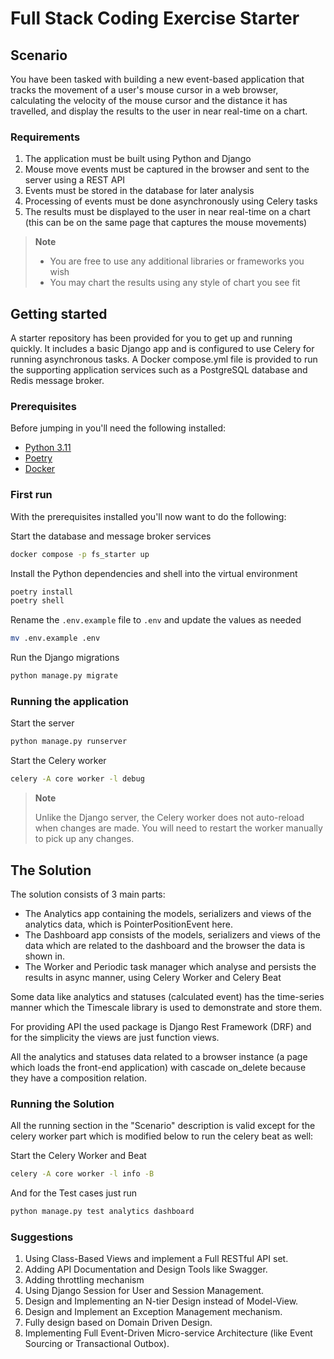 # Full Stack Coding Exercise Starter

## Scenario
You have been tasked with building a new event-based application that tracks the movement of a user's mouse cursor in a 
web browser, calculating the velocity of the mouse cursor and the distance it has travelled, and display the results to 
the user in near real-time on a chart.

### Requirements

1. The application must be built using Python and Django
2. Mouse move events must be captured in the browser and sent to the server using a REST API
3. Events must be stored in the database for later analysis
4. Processing of events must be done asynchronously using Celery tasks
5. The results must be displayed to the user in near real-time on a chart (this can be on the same page that captures 
   the mouse movements)

>**Note**
> 
> - You are free to use any additional libraries or frameworks you wish 
> - You may chart the results using any style of chart you see fit

## Getting started

A starter repository has been provided for you to get up and running quickly. It includes a basic Django app and is 
configured to use Celery for running asynchronous tasks. A Docker compose.yml file is provided to run the supporting
application services such as a PostgreSQL database and Redis message broker.

### Prerequisites

Before jumping in you'll need the following installed:

- [Python 3.11](https://www.python.org/downloads/)
- [Poetry](https://python-poetry.org/docs/#installation)
- [Docker](https://docs.docker.com/install/)

### First run

With the prerequisites installed you'll now want to do the following:

Start the database and message broker services
```bash
docker compose -p fs_starter up
```

Install the Python dependencies and shell into the virtual environment
```bash
poetry install
poetry shell
```

Rename the `.env.example` file to `.env` and update the values as needed 
```bash
mv .env.example .env
`````

Run the Django migrations
```bash
python manage.py migrate
```

### Running the application

Start the server
```bash
python manage.py runserver
```

Start the Celery worker 
```bash
celery -A core worker -l debug
```

> **Note** 
> 
> Unlike the Django server, the Celery worker does not auto-reload when changes are made. You will need to
> restart the worker manually to pick up any changes.


## The Solution

The solution consists of 3 main parts:
- The Analytics app containing the models, serializers and views of the analytics data, which is PointerPositionEvent here.
- The Dashboard app consists of the models, serializers and views of the data which are related to the dashboard and the browser the data is shown in.
- The Worker and Periodic task manager which analyse and persists the results in async manner, using Celery Worker and Celery Beat

Some data like analytics and statuses (calculated event) has the time-series manner which the Timescale library is used to demonstrate and store them.

For providing API the used package is Django Rest Framework (DRF) and for the simplicity the views are just function views. 

All the analytics and statuses data related to a browser instance (a page which loads the front-end application) with cascade on_delete because they have a composition relation. 

### Running the Solution

All the running section in the "Scenario" description is valid except for the celery worker part which is modified below to run the celery beat as well:

Start the Celery Worker and Beat
```bash
celery -A core worker -l info -B
```
And for the Test cases just run
```bash
python manage.py test analytics dashboard 
```

### Suggestions
1. Using Class-Based Views and implement a Full RESTful API set.
2. Adding API Documentation and Design Tools like Swagger.
3. Adding throttling mechanism
4. Using Django Session for User and Session Management.
5. Design and Implementing an N-tier Design instead of Model-View.
6. Design and Implement an Exception Management mechanism.
7. Fully design based on Domain Driven Design.
8. Implementing Full Event-Driven Micro-service Architecture (like Event Sourcing or Transactional Outbox).

